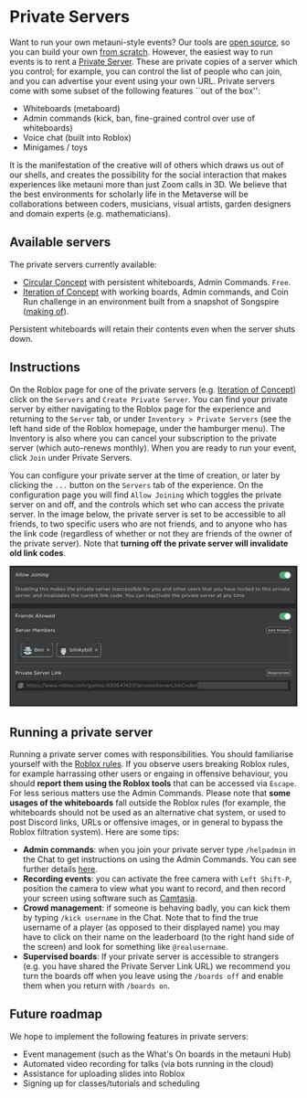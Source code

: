 # Private Servers

Want to run your own metauni-style events? Our tools are [open source](https://metauni.org/posts/make-your-own/tools), so you can build your own [from scratch](https://metauni.org/posts/make-your-own/make-your-own). However, the easiest way to run events is to rent a [Private Server](https://en.help.roblox.com/hc/en-us/articles/205345050-How-do-I-Purchase-and-Configure-Private-VIP-Servers-). These are private copies of a server which you control; for example, you can control the list of people who can join, and you can advertise your event using your own URL. Private servers come with some subset of the following features ``out of the box'':

- Whiteboards (metaboard)
- Admin commands (kick, ban, fine-grained control over use of whiteboards)
- Voice chat (built into Roblox)
- Minigames / toys

It is the manifestation of the creative will of others which draws us out of our shells, and creates the possibility for the social interaction that makes experiences like metauni more than just Zoom calls in 3D. We believe that the best environments for scholarly life in the Metaverse will be collaborations between coders, musicians, visual artists, garden designers and domain experts (e.g. mathematicians).

## Available servers

The private servers currently available:

- [Circular Concept](https://www.roblox.com/games/8306474211/Circular-Concept#!/game-instances) with persistent whiteboards, Admin Commands. `Free`.
- [Iteration of Concept](https://www.roblox.com/games/8278496526/Iteration-of-Concept) with working boards, Admin commands, and Coin Run challenge in an environment built from a snapshot of Songspire ([making of](https://youtu.be/l_Fl6tKZvQQ)).

Persistent whiteboards will retain their contents even when the server shuts down.

## Instructions

On the Roblox page for one of the private servers (e.g. [Iteration of Concept](https://www.roblox.com/games/8278496526/Iteration-of-Concept)) click on the `Servers` and `Create Private Server`. You can find your private server by either navigating to the Roblox page for the experience and returning to the `Server` tab, or under `Inventory > Private Servers` (see the left hand side of the Roblox homepage, under the hamburger menu). The Inventory is also where you can cancel your subscription to the private server (which auto-renews monthly). When you are ready to run your event, click `Join` under Private Servers. 

You can configure your private server at the time of creation, or later by clicking the `...` button on the `Servers` tab of the experience. On the configuration page you will find `Allow Joining` which toggles the private server on and off, and the controls which set who can access the private server. In the image below, the private server is set to be accessible to all friends, to two specific users who are not friends, and to anyone who has the link code (regardless of whether or not they are friends of the owner of the private server). Note that **turning off the private server will invalidate old link codes**.

![](privateserver1.png)

## Running a private server

Running a private server comes with responsibilities. You should familiarise yourself with the [Roblox rules](https://metauni.org/posts/rules/rules). If you observe users breaking Roblox rules, for example harrassing other users or engaing in offensive behaviour, you should **report them using the Roblox tools** that can be accessed via `Escape`. For less serious matters use the Admin Commands. Please note that **some usages of the whiteboards** fall outside the Roblox rules (for example, the whiteboards should not be used as an alternative chat system, or used to post Discord links, URLs or offensive images, or in general to bypass the Roblox filtration system). Here are some tips:

* **Admin commands**: when you join your private server type `/helpadmin` in the Chat to get instructions on using the Admin Commands. You can see further details [here](https://metauni.org/posts/make-your-own/tools).
* **Recording events**: you can activate the free camera with `Left Shift-P`, position the camera to view what you want to record, and then record your screen using software such as [Camtasia](https://www.techsmith.com/video-editor.html).
* **Crowd management**: if someone is behaving badly, you can kick them by typing `/kick username` in the Chat. Note that to find the true username of a player (as opposed to their displayed name) you may have to click on their name on the leaderboard (to the right hand side of the screen) and look for something like `@realusername`.
* **Supervised boards**: If your private server is accessible to strangers (e.g. you have shared the Private Server Link URL) we recommend you turn the boards off when you leave using the `/boards off` and enable them when you return with `/boards on`.

## Future roadmap

We hope to implement the following features in private servers:

- Event management (such as the What's On boards in the metauni Hub)
- Automated video recording for talks (via bots running in the cloud)
- Assistance for uploading slides into Roblox
- Signing up for classes/tutorials and scheduling
